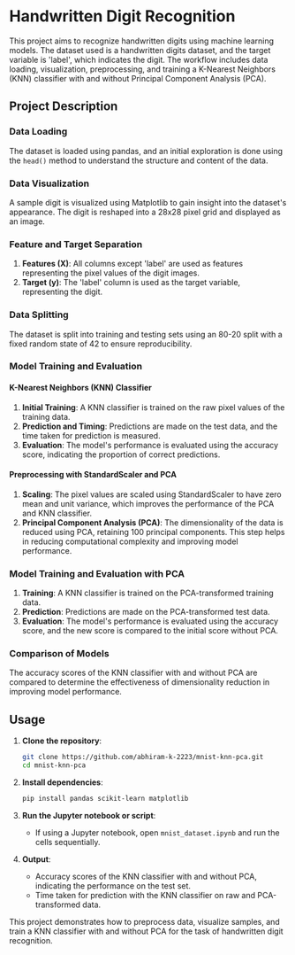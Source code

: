 # Handwritten Digit Recognition

This project aims to recognize handwritten digits using machine learning models. The dataset used is a handwritten digits dataset, and the target variable is 'label', which indicates the digit. The workflow includes data loading, visualization, preprocessing, and training a K-Nearest Neighbors (KNN) classifier with and without Principal Component Analysis (PCA).

## Project Description

### Data Loading

The dataset is loaded using pandas, and an initial exploration is done using the `head()` method to understand the structure and content of the data.

### Data Visualization

A sample digit is visualized using Matplotlib to gain insight into the dataset's appearance. The digit is reshaped into a 28x28 pixel grid and displayed as an image.

### Feature and Target Separation

1. **Features (X)**: All columns except 'label' are used as features representing the pixel values of the digit images.
2. **Target (y)**: The 'label' column is used as the target variable, representing the digit.

### Data Splitting

The dataset is split into training and testing sets using an 80-20 split with a fixed random state of 42 to ensure reproducibility.

### Model Training and Evaluation

#### K-Nearest Neighbors (KNN) Classifier

1. **Initial Training**: A KNN classifier is trained on the raw pixel values of the training data.
2. **Prediction and Timing**: Predictions are made on the test data, and the time taken for prediction is measured.
3. **Evaluation**: The model's performance is evaluated using the accuracy score, indicating the proportion of correct predictions.

#### Preprocessing with StandardScaler and PCA

1. **Scaling**: The pixel values are scaled using StandardScaler to have zero mean and unit variance, which improves the performance of the PCA and KNN classifier.
2. **Principal Component Analysis (PCA)**: The dimensionality of the data is reduced using PCA, retaining 100 principal components. This step helps in reducing computational complexity and improving model performance.

### Model Training and Evaluation with PCA

1. **Training**: A KNN classifier is trained on the PCA-transformed training data.
2. **Prediction**: Predictions are made on the PCA-transformed test data.
3. **Evaluation**: The model's performance is evaluated using the accuracy score, and the new score is compared to the initial score without PCA.

### Comparison of Models

The accuracy scores of the KNN classifier with and without PCA are compared to determine the effectiveness of dimensionality reduction in improving model performance.

## Usage

1. **Clone the repository**:
    ```bash
    git clone https://github.com/abhiram-k-2223/mnist-knn-pca.git
    cd mnist-knn-pca
    ```

2. **Install dependencies**:
    ```bash
    pip install pandas scikit-learn matplotlib
    ```

3. **Run the Jupyter notebook or script**:
    - If using a Jupyter notebook, open `mnist_dataset.ipynb` and run the cells sequentially.

4. **Output**:
    - Accuracy scores of the KNN classifier with and without PCA, indicating the performance on the test set.
    - Time taken for prediction with the KNN classifier on raw and PCA-transformed data.

This project demonstrates how to preprocess data, visualize samples, and train a KNN classifier with and without PCA for the task of handwritten digit recognition.
